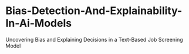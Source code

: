 # Bias-Detection-And-Explainability-In-Ai-Models
Uncovering Bias and Explaining Decisions in a Text-Based Job Screening Model
